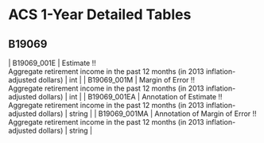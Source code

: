 # ACS 1-Year Detailed Tables

## B19069

| B19069_001E | Estimate !!<br>Aggregate retirement income in the past 12 months (in 2013 inflation-adjusted dollars) | int |
| B19069_001M | Margin of Error !!<br>Aggregate retirement income in the past 12 months (in 2013 inflation-adjusted dollars) | int |
| B19069_001EA | Annotation of Estimate !!<br>Aggregate retirement income in the past 12 months (in 2013 inflation-adjusted dollars) | string |
| B19069_001MA | Annotation of Margin of Error !!<br>Aggregate retirement income in the past 12 months (in 2013 inflation-adjusted dollars) | string |

